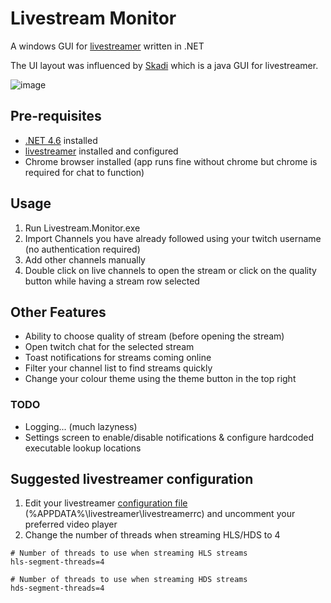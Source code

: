 # Livestream Monitor
A windows GUI for [livestreamer](http://docs.livestreamer.io/install.html#windows-binaries) written in .NET

The UI layout was influenced by [Skadi](https://github.com/s1mpl3x/skadi) which is a java GUI for livestreamer.

![image](https://cloud.githubusercontent.com/assets/3850553/10718577/2c29d320-7bc2-11e5-8360-49464f16e6b0.png)

## Pre-requisites
* [.NET 4.6](https://www.microsoft.com/en-us/download/details.aspx?id=48130) installed
* [livestreamer](http://docs.livestreamer.io/install.html#windows-binaries) installed and configured
* Chrome browser installed (app runs fine without chrome but chrome is required for chat to function)

## Usage
1. Run Livestream.Monitor.exe
2. Import Channels you have already followed using your twitch username (no authentication required)
3. Add other channels manually
4. Double click on live channels to open the stream or click on the quality button while having a stream row selected

## Other Features
* Ability to choose quality of stream (before opening the stream)
* Open twitch chat for the selected stream
* Toast notifications for streams coming online
* Filter your channel list to find streams quickly
* Change your colour theme using the theme button in the top right

### TODO
* Logging... (much lazyness)
* Settings screen to enable/disable notifications & configure hardcoded executable lookup locations

## Suggested livestreamer configuration
1. Edit your livestreamer [configuration file](http://docs.livestreamer.io/cli.html#configuration-file) (%APPDATA%\livestreamer\livestreamerrc) and uncomment your preferred video player
2. Change the number of threads when streaming HLS/HDS to 4
```
# Number of threads to use when streaming HLS streams
hls-segment-threads=4

# Number of threads to use when streaming HDS streams
hds-segment-threads=4
```
